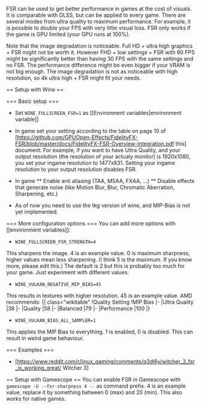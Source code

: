  
FSR can be used to get better performance in games at the cost of visuals. It is comparable with DLSS, but can be applied to every game. There are several modes from ultra quality to maximum performance. For example, it is possible to double your FPS with very little visual loss. FSR only works if the game is GPU limited (your GPU runs at 100%).

Note that the image degradation is noticeable. Full HD + ultra high graphics + FSR might not be worth it. However FHD + low settings + FSR with 60 FPS might be significantly better than having 30 FPS with the same settings and no FSR. The performance difference might be even bigger if your VRAM is not big enough. The image degradation is not as noticeable with high resolution, so 4k ultra high + FSR might fit your needs.

== Setup with Wine ==

=== Basic setup ===

* Set <code>WINE_FULLSCREEN_FSR=1</code> as [[Environment variables|environment variable]]

* In game set your setting according to the table on page 10 of [https://github.com/GPUOpen-Effects/FidelityFX-FSR/blob/master/docs/FidelityFX-FSR-Overview-Integration.pdf this] document: For example, if you want to have Ultra Quality, and your output resolution (the resolution of your actualy monitor) is 1920x1080, you set your ingame resolution to 1477x831. Setting your ingame resolution to your output resolution disables FSR.
* In game
** Enable anti aliasing (TAA, MSAA, FXAA, ...)
** Disable effects that generate noise (like Motion Blur, Blur, Chromatic Aberration, Sharpening, etc.)
* As of now you need to use the tkg version of wine, and MIP-Bias is not yet implemented.

=== More configuration options ===
You can add more options with [[environment variables]]:

* <code>WINE_FULLSCREEN_FSR_STRENGTH=4</code>

This sharpens the image. 4 is an example value. 0 is maximum sharpness, higher values mean less sharpening. (I think 5 is the maximum. If you know more, please edit this.) The default is 2 but this is probably too much for your game. Just experiment with different values.

* <code>WINE_VULKAN_NEGATIVE_MIP_BIAS=45</code>

This results in textures with higher resolution. 45 is an example value. AMD recommends:
{| class="wikitable"
!Quality Setting
!MIP Bias
|-
|Ultra Quality
|38
|-
|Quality
|58
|-
|Balanced
|79
|-
|Performance
|100
|}

* <code>WINE_VULKAN_BIAS_ALL_SAMPLER=1</code>

This applies the MIP Bias to everything. 1 is enabled, 0 is disabled. This can result in weird game behaviour.

=== Examples ===

* [https://www.reddit.com/r/linux_gaming/comments/q3dl6y/witcher_3_fsr_is_working_great/ Witcher 3]

== Setup with Gamescope ==
You can enable FSR in Gamescope with <code>gamescope -U --fsr-sharpness 4 --</code> as command prefix. 4 is an example value, replace it by something between 0 (max) and 20 (min). This also works for native games.
